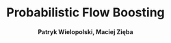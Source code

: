 <h1 align="center">
    Probabilistic Flow Boosting 
  <br>
</h1>

<h4 align="center">Patryk Wielopolski, Maciej Zięba</h4>
